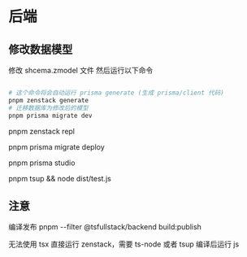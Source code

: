 # 后端

## 修改数据模型
修改 shcema.zmodel 文件
然后运行以下命令
```bash

# 这个命令将会自动运行 prisma generate (生成 prisma/client 代码)
pnpm zenstack generate
# 迁移数据库为修改后的模型
pnpm prisma migrate dev

```
pnpm zenstack repl
<!-- 将应用部署到集成环境 -->
pnpm prisma migrate deploy

pnpm prisma studio
<!-- 不知道为什么我现在无法打开这个 -->

pnpm tsup && node dist/test.js

## 注意

编译发布
pnpm --filter @tsfullstack/backend build:publish

无法使用 tsx 直接运行 zenstack，需要 ts-node 或者 tsup 编译后运行 js